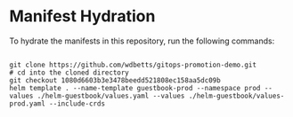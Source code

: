 
# Manifest Hydration

To hydrate the manifests in this repository, run the following commands:

```shell

git clone https://github.com/wdbetts/gitops-promotion-demo.git
# cd into the cloned directory
git checkout 1080d6603b3e3478beedd521808ec158aa5dc09b
helm template . --name-template guestbook-prod --namespace prod --values ./helm-guestbook/values.yaml --values ./helm-guestbook/values-prod.yaml --include-crds
```